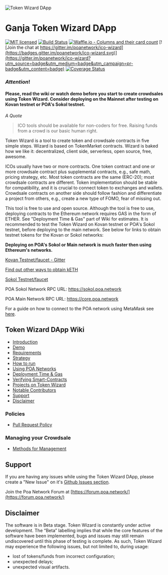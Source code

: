 ![Token Wizard DApp](/docs/github_head.png)

# Ganja Token Wizard DApp

[![MIT licensed](https://img.shields.io/badge/license-MIT-blue.svg)](https://raw.githubusercontent.com/hyperium/hyper/master/LICENSE)
[![Build Status](https://travis-ci.org/poanetwork/token-wizard.svg?branch=master)](https://travis-ci.org/poanetwork/token-wizard)
[![Waffle.io - Columns and their card count](https://badge.waffle.io/poanetwork/token-wizard.svg?columns=all)](http://waffle.io/poanetwork/ico-wizard)
[![Join the chat at https://gitter.im/poanetwork/ico-wizard](https://badges.gitter.im/poanetwork/ico-wizard.svg)](https://gitter.im/poanetwork/ico-wizard?utm_source=badge&utm_medium=badge&utm_campaign=pr-badge&utm_content=badge)
[![Coverage Status](https://coveralls.io/repos/github/poanetwork/token-wizard/badge.svg?branch=master)](https://coveralls.io/github/poanetwork/token-wizard?branch=master)

### **_Attention_!**
#### __Please, read the wiki or watch demo before you start to create crowdsales using Token Wizard. Consider deploying on the Mainnet after testing on Kovan testnet or POA's Sokol testnet.__

_A Quote_

> ICO tools should be available for non-coders for free. Raising funds from a crowd is our basic human right.

Token Wizard is a tool to create token and crowdsale contracts in five simple steps. Wizard is based on TokenMarket contracts. Wizard is baked how we like it: decentralized, client side, serverless, open source, free, awesome.

ICOs usually have two or more contracts. One token contract and one or more crowdsale contract plus supplemental contracts, e.g., safe math, pricing strategy, etc. Most token contracts are the same (ERC-20); most crowdsale contracts are different. Token implementation should be stable for compatibility, and it is crucial to connect token to exchanges and wallets. Crowdsale contracts on another side should follow fashion and differentiate a project from others, e.g., create a new type of FOMO, fear of missing out.

This tool is free to use and open source. Although the tool is free to use, deploying contracts to the Ethereum network requires GAS in the form of ETHER. See "Deployment Time & Gas" part of Wiki for estimates. It is recommended to test the Token Wizard on Kovan testnet or POA's Sokol testnet, before deploying to the main network. See below for links to obtain testnet tokens for the Kovan or Sokol networks:

__Deploying on POA's Sokol or Main network is much faster then using Ethereum's networks.__

 [Kovan Testnet/faucet - Gitter](https://gitter.im/kovan-testnet/faucet)

 [Find out other ways to obtain kETH](https://github.com/kovan-testnet/faucet)

 [Sokol Testnet/faucet](https://faucet-sokol.herokuapp.com/)

 POA Sokol Network RPC URL: https://sokol.poa.network

 POA Main Network RPC URL: https://core.poa.network

 For a guide on how to connect to the POA network using MetaMask see [here](https://github.com/poanetwork/token-wizard/wiki/Connecting-to-POA-Networks).

## Token Wizard DApp Wiki
- [Introduction](https://github.com/poanetwork/token-wizard/wiki/Token-Wizard-Introduction)
- [Demo](https://github.com/poanetwork/token-wizard/wiki/Token-Wizard-Demo)
- [Requirements](https://github.com/poanetwork/token-wizard/wiki/Token-Wizard-Requirements)
- [Strategy](https://github.com/poanetwork/token-wizard/wiki/Token-Wizard-Strategy)
- [How to run](https://github.com/poanetwork/token-wizard/wiki/Token-Wizard-How-to-run)
- [Using POA Networks](https://github.com/poanetwork/token-wizard/wiki/Connecting-to-POA-Networks)
- [Deployment Time & Gas](https://github.com/poanetwork/token-wizard/wiki/Token-Wizard-Deployment-Stats)
- [Verifying Smart-Contracts](https://github.com/poanetwork/token-wizard/wiki/Token-Wizard-Verifying-Contracts)
- [Projects on Token Wizard](https://github.com/poanetwork/token-wizard/wiki/Token-Wizard-Projects)
- [Notable Contributors](https://github.com/poanetwork/token-wizard/wiki/Token-Wizard-Notable-Contributors)
- [Support](https://github.com/poanetwork/token-wizard/wiki/Token-Wizard-Support)
- [Disclaimer](https://github.com/poanetwork/token-wizard/wiki/Token-Wizard-Disclaimer)
### Policies
- [Pull Request Policy](https://github.com/poanetwork/token-wizard/wiki/Pull-Request-Policy)
### Managing your Crowdsale
- [Methods for Management](https://github.com/poanetwork/token-wizard/wiki/Token-Wizard-Managing-Crowdsale)


## Support

If you are having any issues while using the Token Wizard DApp, please create a "New Issue" on it's [Github Issues section](https://github.com/poanetwork/token-wizard/issues).

Join the Poa Network Forum at [https://forum.poa.network/](https://forum.poa.network/)

## Disclaimer

The software is in Beta stage.
Token Wizard is constantly under active development. The “Beta” labelling implies that while the core features of the software have been implemented, bugs and issues may still remain undiscovered until this phase of testing is complete. As such, Token Wizard may experience the following issues, but not limited to, during usage:

- lost of tokens/funds from incorrect configuration;
- unexpected delays;
- unexpected visual artifacts.
